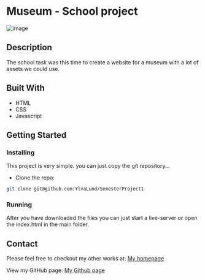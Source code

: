 # Museum - School project

![image](https://ylvalund.com/img/semester.jpg)

## Description

The school task was this time to create a website for a museum with a lot of assets we could use.

## Built With

- HTML
- CSS
- Javascript

## Getting Started

### Installing

This project is very simple. you can just copy the git repository...

- Clone the repo:

```bash
git clone git@github.com:YlvaLund/SemesterProject1
```

### Running

After you have downloaded the files you can just start a live-server or open the index.html in the main folder.

## Contact

Please feel free to checkout my other works at:
[My homepage](https://www.ylvalund.com)

View my GitHub page:
[My Github page](https://github.com/YlvaLund)
